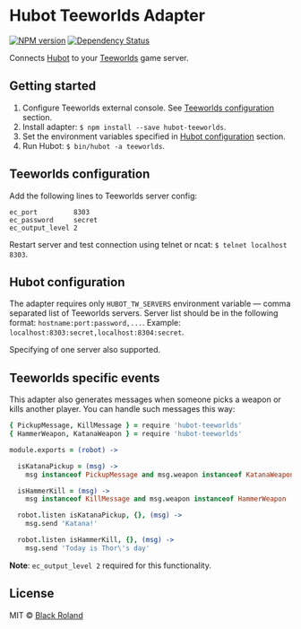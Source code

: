 # Hubot Teeworlds Adapter

[![NPM version][npm-image]][npm-url] [![Dependency Status][daviddm-image]][daviddm-url]

Connects [Hubot](https://hubot.github.com/) to your [Teeworlds](https://www.teeworlds.com/) game server.

## Getting started

1. Configure Teeworlds external console. See [Teeworlds configuration](#teeworlds-configuration) section.
2. Install adapter: `$ npm install --save hubot-teeworlds`.
3. Set the environment variables specified in [Hubot configuration](#hubot-configuration) section.
4. Run Hubot: `$ bin/hubot -a teeworlds`.

## Teeworlds configuration

Add the following lines to Teeworlds server config:

```
ec_port         8303
ec_password     secret
ec_output_level 2
```

Restart server and test connection using telnet or ncat: `$ telnet localhost 8303`.

## Hubot configuration

The adapter requires only `HUBOT_TW_SERVERS` environment variable — comma separated list of Teeworlds servers. Server list should be in the following format: `hostname:port:password,...`. Example: `localhost:8303:secret,localhost:8304:secret`.

Specifying of one server also supported.

## Teeworlds specific events

This adapter also generates messages when someone picks a weapon or kills another player. You can handle such messages this way:

```coffeescript
{ PickupMessage, KillMessage } = require 'hubot-teeworlds'
{ HammerWeapon, KatanaWeapon } = require 'hubot-teeworlds'

module.exports = (robot) ->

  isKatanaPickup = (msg) ->
    msg instanceof PickupMessage and msg.weapon instanceof KatanaWeapon

  isHammerKill = (msg) ->
    msg instanceof KillMessage and msg.weapon instanceof HammerWeapon

  robot.listen isKatanaPickup, {}, (msg) ->
    msg.send 'Katana!'

  robot.listen isHammerKill, {}, (msg) ->
    msg.send 'Today is Thor\'s day'
```

**Note**: `ec_output_level 2` required for this functionality.

## License

MIT © [Black Roland](https://github.com/black-roland)

[npm-image]: https://badge.fury.io/js/hubot-teeworlds.svg
[npm-url]: https://www.npmjs.com/package/hubot-teeworlds
[daviddm-image]: https://david-dm.org/black-roland/hubot-teeworlds.svg?theme=shields.io
[daviddm-url]: https://david-dm.org/black-roland/hubot-teeworlds
